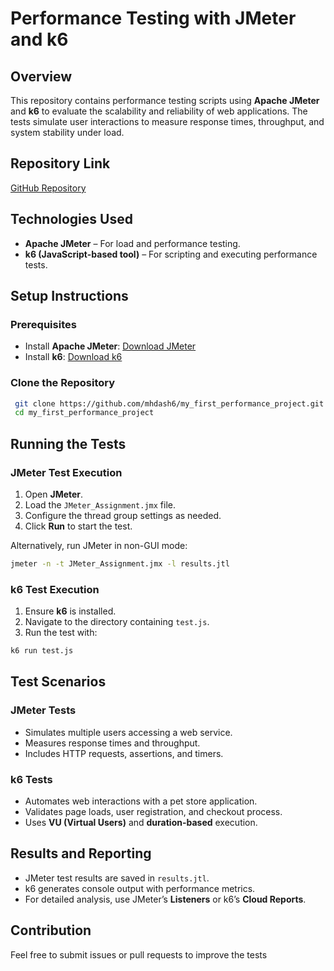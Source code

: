 # Performance Testing with JMeter and k6

## Overview
This repository contains performance testing scripts using **Apache JMeter** and **k6** to evaluate the scalability and reliability of web applications. The tests simulate user interactions to measure response times, throughput, and system stability under load.

## Repository Link
[GitHub Repository](https://github.com/mhdash6/my_first_performance_project)

## Technologies Used
- **Apache JMeter** – For load and performance testing.
- **k6 (JavaScript-based tool)** – For scripting and executing performance tests.

## Setup Instructions
### Prerequisites
- Install **Apache JMeter**: [Download JMeter](https://jmeter.apache.org/download_jmeter.cgi)
- Install **k6**: [Download k6](https://k6.io/docs/getting-started/installation/)

### Clone the Repository
```sh
 git clone https://github.com/mhdash6/my_first_performance_project.git
 cd my_first_performance_project
```

## Running the Tests
### JMeter Test Execution
1. Open **JMeter**.
2. Load the `JMeter_Assignment.jmx` file.
3. Configure the thread group settings as needed.
4. Click **Run** to start the test.

Alternatively, run JMeter in non-GUI mode:
```sh
jmeter -n -t JMeter_Assignment.jmx -l results.jtl
```

### k6 Test Execution
1. Ensure **k6** is installed.
2. Navigate to the directory containing `test.js`.
3. Run the test with:
```sh
k6 run test.js
```

## Test Scenarios
### JMeter Tests
- Simulates multiple users accessing a web service.
- Measures response times and throughput.
- Includes HTTP requests, assertions, and timers.

### k6 Tests
- Automates web interactions with a pet store application.
- Validates page loads, user registration, and checkout process.
- Uses **VU (Virtual Users)** and **duration-based** execution.

## Results and Reporting
- JMeter test results are saved in `results.jtl`.
- k6 generates console output with performance metrics.
- For detailed analysis, use JMeter’s **Listeners** or k6’s **Cloud Reports**.

## Contribution
Feel free to submit issues or pull requests to improve the tests


